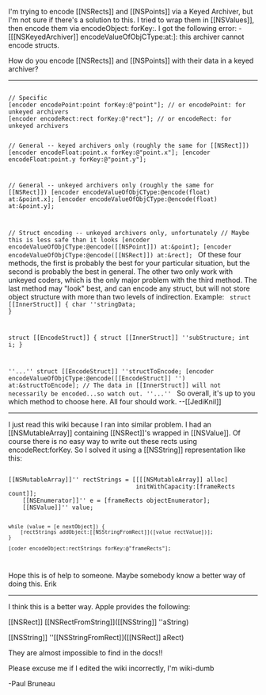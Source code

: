 

I'm trying to encode [[NSRects]] and [[NSPoints]] via a Keyed Archiver, but I'm not sure if there's a solution to this. I tried to wrap them in [[NSValues]], then encode them via encodeObject: forKey:. I got the following error: -[[[NSKeyedArchiver]] encodeValueOfObjCType:at:]: this archiver cannot encode structs.

How do you encode [[NSRects]] and [[NSPoints]] with their data in a keyed archiver?

----

<code>
// Specific
[encoder encodePoint:point forKey:@"point"]; // or encodePoint: for unkeyed archivers
[encoder encodeRect:rect forKey:@"rect"]; // or encodeRect: for unkeyed archivers

// General -- keyed archivers only (roughly the same for [[NSRect]])
[encoder encodeFloat:point.x forKey:@"point.x"];
[encoder encodeFloat:point.y forKey:@"point.y"];

// General -- unkeyed archivers only (roughly the same for [[NSRect]])
[encoder encodeValueOfObjCType:@encode(float) at:&point.x];
[encoder encodeValueOfObjCType:@encode(float) at:&point.y];

// Struct encoding -- unkeyed archivers only, unfortunately
// Maybe this is less safe than it looks
[encoder encodeValueOfObjCType:@encode([[NSPoint]]) at:&point];
[encoder encodeValueOfObjCType:@encode([[NSRect]]) at:&rect];
</code>
Of these four methods, the first is probably the best for your particular situation, but the second is probably the best in general. The other two only work with unkeyed coders, which is the only major problem with the third method. The last method may "look" best, and can encode any struct, but will not store object structure with more than two levels of indirection. Example:
<code>
struct [[InnerStruct]] {
    char ''stringData;
}

struct [[EncodeStruct]] {
    struct [[InnerStruct]] ''subStructure;
    int i;
}

''...''
    struct [[EncodeStruct]] ''structToEncode;
    [encoder encodeValueOfObjCType:@encode([[EncodeStruct]] '') at:&structToEncode];
    // The data in [[InnerStruct]] will not necessarily be encoded...so watch out.
''...''
</code>
So overall, it's up to you which method to choose here. All four should work. --[[JediKnil]]

----
I just read this wiki because I ran into similar problem. I had an [[NSMutableArray]] containing [[NSRect]]'s wrapped in [[NSValue]]. Of course there is no easy way to write out these rects using encodeRect:forKey. So I solved it using a [[NSString]] representation like this:

<code>
[[NSMutableArray]]'' rectStrings = [[[[NSMutableArray]] alloc] 
                                    initWithCapacity:[frameRects count]];
    [[NSEnumerator]]'' e = [frameRects objectEnumerator];
    [[NSValue]]'' value;
    
    while (value = [e nextObject]) {
        [rectStrings addObject:[[NSStringFromRect]]([value rectValue])];
    }
        
    [coder encodeObject:rectStrings forKey:@"frameRects"]; 
</code>

Hope this is of help to someone. Maybe somebody know a better way of doing this. Erik

----
I think this is a better way. Apple provides the following:

[[NSRect]] [[NSRectFromString]]([[NSString]] ''aString)

[[NSString]] ''[[NSStringFromRect]]([[NSRect]] aRect)

They are almost impossible to find in the docs!!

Please excuse me if I edited the wiki incorrectly, I'm wiki-dumb

-Paul Bruneau